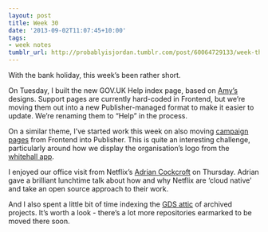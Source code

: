 ```yaml
---
layout: post
title: Week 30
date: '2013-09-02T11:07:45+10:00'
tags:
- week notes
tumblr_url: http://probablyisjordan.tumblr.com/post/60064729133/week-thirty
---
```

<p>With the bank holiday, this week&rsquo;s been rather short.</p>

<p>On Tuesday, I built the new GOV.UK Help index page, based on <a href="https://twitter.com/amosie">Amy&rsquo;s</a> designs. Support pages are currently hard-coded in Frontend, but we&rsquo;re moving them out into a new Publisher-managed format to make it easier to update. We&rsquo;re renaming them to &ldquo;Help&rdquo; in the process.</p>

<p>On a similar theme, I&rsquo;ve started work this week on also moving <a href="https://www.gov.uk/workplacepensions">campaign pages</a> from Frontend into Publisher. This is quite an interesting challenge, particularly around how we display the organisation&rsquo;s logo from the <a href="https://github.com/alphagov/whitehall">whitehall app</a>.</p>

<p>I enjoyed our office visit from Netflix&rsquo;s <a href="https://twitter.com/adrianco">Adrian Cockcroft</a> on Thursday. Adrian gave a brilliant lunchtime talk about how and why Netflix are &lsquo;cloud native&rsquo; and take an open source approach to their work.</p>

<p>And I also spent a little bit of time indexing the <a href="https://gds-attic.github.com/">GDS attic</a> of archived projects. It&rsquo;s worth a look - there&rsquo;s a lot more repositories earmarked to be moved there soon.</p>
